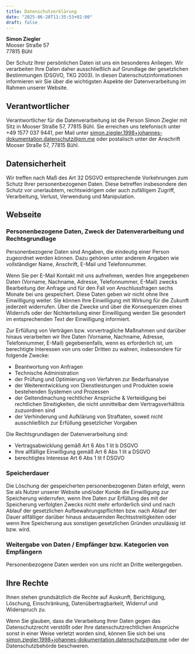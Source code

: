 ```yaml
---
title: Datenschutzerklärung
date: "2025-06-20T11:35:53+02:00"
draft: false
---
```


**Simon Ziegler**  
Mooser Straße 57  
77815 Bühl

Der Schutz Ihrer persönlichen Daten ist uns ein besonderes Anliegen.
Wir verarbeiten Ihre Daten daher ausschließlich auf Grundlage der gesetzlichen Bestimmungen (DSGVO, TKG 2003).
In diesen Datenschutzinformationen informieren wir Sie über die wichtigsten Aspekte der Datenverarbeitung im Rahmen unserer Website.

## Verantwortlicher

Verantwortlicher für die Datenverarbeitung ist die Person Simon Ziegler mit Sitz in Mooser Straße 57, 77815 Bühl.
Sie erreichen uns telefonisch unter +49 1577 037 9441, per Mail unter [simon.ziegler.1998+johannes-dokumentation.datenschutz@pm.me](mailto:simon.ziegler.1998+johannes-dokumentation.datenschutz@pm.me) oder postalisch unter der Anschrift Mooser Straße 57, 77815 Bühl.

## Datensicherheit

Wir treffen nach Maß des Art 32 DSGVO entsprechende Vorkehrungen zum Schutz Ihrer personenbezogenen Daten.
Diese betreffen insbesondere den Schutz vor unerlaubtem, rechtswidrigem oder auch zufälligem Zugriff, Verarbeitung, Verlust, Verwendung und Manipulation.

## Webseite

### Personenbezogene Daten, Zweck der Datenverarbeitung und Rechtsgrundlage

Personenbezogene Daten sind Angaben, die eindeutig einer Person zugeordnet werden können.
Dazu gehören unter anderem Angaben wie vollständiger Name, Anschrift, E-Mail und Telefonnummer.

Wenn Sie per E-Mail Kontakt mit uns aufnehmen, werden Ihre angegebenen Daten (Vorname, Nachname, Adresse, Telefonnummer, E-Mail) zwecks Bearbeitung der Anfrage und für den Fall von Anschlussfragen sechs Monate bei uns gespeichert.
Diese Daten geben wir nicht ohne Ihre Einwilligung weiter.
Sie können Ihre Einwilligung mit Wirkung für die Zukunft jederzeit widerrufen.
Über die Zwecke und über die Konsequenzen eines Widerrufs oder der Nichterteilung einer Einwilligung werden Sie gesondert im entsprechenden Text der Einwilligung informiert.

Zur Erfüllung von Verträgen bzw. vorvertragliche Maßnahmen und darüber hinaus verarbeiten wir Ihre Daten (Vorname, Nachname, Adresse, Telefonnummer, E-Mail) gegebenenfalls, wenn es erforderlich ist, um berechtigte Interessen von uns oder Dritten zu wahren, insbesondere für folgende Zwecke:

- Beantwortung von Anfragen
- Technische Administration
- der Prüfung und Optimierung von Verfahren zur Bedarfsanalyse
- der Weiterentwicklung von Dienstleistungen und Produkten sowie bestehenden Systemen und Prozessen
- der Geltendmachung rechtlicher Ansprüche & Verteidigung bei rechtlichen Streitigkeiten, die nicht unmittelbar dem Vertragsverhältnis zuzuordnen sind
- der Verhinderung und Aufklärung von Straftaten, soweit nicht ausschließlich zur Erfüllung gesetzlicher Vorgaben

Die Rechtsgrundlagen der Datenverarbeitung sind:

- Vertragsabwicklung gemäß Art 6 Abs 1 lit b DSGVO
- Ihre allfällige Einwilligung gemäß Art 6 Abs 1 lit a DSGVO
- berechtigtes Interesse Art 6 Abs 1 lit f DSGVO

### Speicherdauer

Die Löschung der gespeicherten personenbezogenen Daten erfolgt, wenn Sie als Nutzer unserer Website und/oder Kunde die Einwilligung zur Speicherung widerrufen, wenn Ihre Daten zur Erfüllung des mit der Speicherung verfolgten Zwecks nicht mehr erforderlich sind und nach Ablauf der gesetzlichen Aufbewahrungspflichten bzw. nach Ablauf der Dauer allfälliger darüber hinaus andauernden Rechtsstreitigkeiten oder wenn Ihre Speicherung aus sonstigen gesetzlichen Gründen unzulässig ist bzw. wird.

### Weitergabe von Daten / Empfänger bzw. Kategorien von Empfängern

Personenbezogene Daten werden von uns nicht an Dritte weitergegeben.

## Ihre Rechte

Ihnen stehen grundsätzlich die Rechte auf Auskunft, Berichtigung, Löschung, Einschränkung, Datenübertragbarkeit, Widerruf und Widerspruch zu.

Wenn Sie glauben, dass die Verarbeitung Ihrer Daten gegen das Datenschutzrecht verstößt oder Ihre datenschutzrechtlichen Ansprüche sonst in einer Weise verletzt worden sind, können Sie sich bei uns [simon.ziegler.1998+johannes-dokumentation.datenschutz@pm.me](mailt:simon.ziegler.1998+johannes-dokumentation.datenschutz@pm.me) oder der Datenschutzbehörde beschweren.
